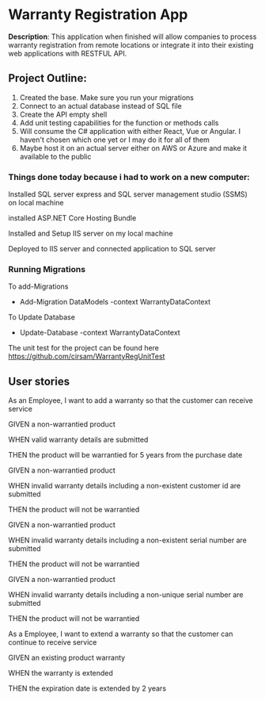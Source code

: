 # Warranty Registration App

**Description**: 
This application when finished will allow companies to process warranty registration from remote locations or integrate it into their existing web applications with RESTFUL API.

## Project Outline:
1. Created the base. Make sure you run your migrations
2. Connect to an actual database instead of SQL file
3. Create the API empty shell
4. Add unit testing capabilities for the function or methods calls
5. Will consume the C# application with either React, Vue or Angular. I haven't chosen which one yet or I may do it for all of them
7. Maybe host it on an actual server either on AWS or Azure and make it available to the public

### Things done today because i had to work on a new computer:
Installed SQL server express and SQL server management studio (SSMS) on local machine

installed ASP.NET Core Hosting Bundle

Installed and Setup IIS server on my local machine

Deployed to IIS server and connected application to SQL server


### Running Migrations
To add-Migrations
- Add-Migration DataModels -context WarrantyDataContext

To Update Database
- Update-Database -context WarrantyDataContext

The unit test for the project can be found here https://github.com/cirsam/WarrantyRegUnitTest



## User stories

As an Employee, I want to add a warranty so that the customer can receive service

 
GIVEN a non-warrantied product

WHEN valid warranty details are submitted

THEN the product will be warrantied for 5 years from the purchase date

 

GIVEN a non-warrantied product

WHEN invalid warranty details including a non-existent customer id are submitted

THEN the product will not be warrantied

 

GIVEN a non-warrantied product

WHEN invalid warranty details including a non-existent serial number are submitted

THEN the product will not be warrantied

 

GIVEN a non-warrantied product

WHEN invalid warranty details including a non-unique serial number are submitted

THEN the product will not be warrantied



As a Employee, I want to extend a warranty so that the customer can continue to receive service

GIVEN an existing product warranty

WHEN the warranty is extended

THEN the expiration date is extended by 2 years